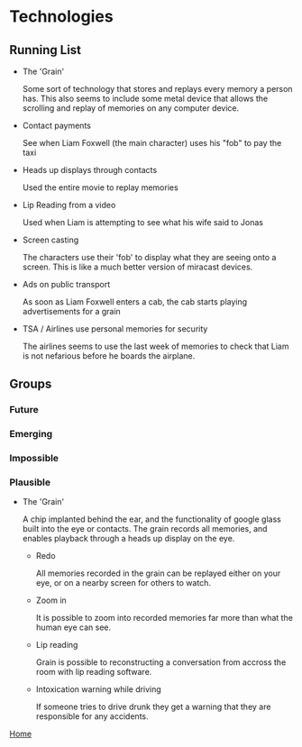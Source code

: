 # Technologies

## Running List

- The 'Grain'

    Some sort of technology that stores and replays every memory a person has. This also seems to include some metal device that allows the scrolling and replay of memories on any computer device. 

- Contact payments 

    See when Liam Foxwell (the main character) uses his "fob" to pay the taxi

- Heads up displays through contacts

    Used the entire movie to replay memories


- Lip Reading from a video

    Used when Liam is attempting to see what his wife said to Jonas

- Screen casting

    The characters use their 'fob' to display what they are seeing onto a screen. This is like a much better version of miracast devices.

- Ads on public transport
  
    As soon as Liam Foxwell enters a cab, the cab starts playing advertisements for a grain

- TSA / Airlines use personal memories for security 
  
    The airlines seems to use the last week of memories to check that Liam is not nefarious before he boards the airplane.



## Groups

### Future

### Emerging

### Impossible

### Plausible

- The 'Grain'
	
	A chip implanted behind the ear, and the functionality of google glass built into the eye or contacts. The grain records all memories, and enables playback through a heads up display on the eye.

	- Redo
		
		All memories recorded in the grain can be replayed either on your eye, or on a nearby screen for others to watch.

	- Zoom in 

		It is possible to zoom into recorded memories far more than what the human eye can see.

	- Lip reading

		Grain is possible to reconstructing a conversation from accross the room with lip reading software.

	- Intoxication warning while driving

		If someone tries to drive drunk they get a warning that they are responsible for any accidents.
		
[Home](https://saahilclaypool.github.io/blackmirror/)